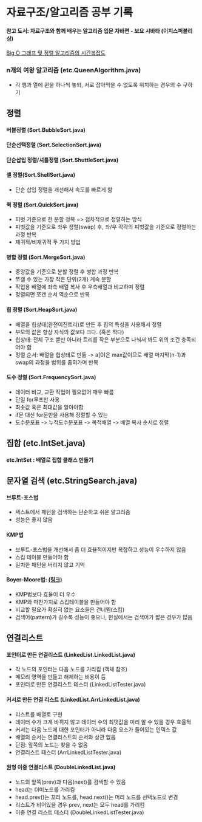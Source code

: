 # 자료구조/알고리즘 공부 기록

#### 참고 도서: 자료구조와 함께 배우는 알고리즘 입문 자바편 - 보요 시바타 (이지스퍼블리싱)

<a href="https://www.bigocheatsheet.com/">Big O 그래프 및 정렬 알고리즘의 시간복잡도</a>

### n개의 여왕 알고리즘 (etc.QueenAlgorithm.java)
- 각 행과 열에 퀸을 하나씩 놓되, 서로 잡아먹을 수 없도록 위치하는 경우의 수 구하기

## 정렬 
#### 버블정렬 (Sort.BubbleSort.java)

#### 단순선택정렬 (Sort.SelectionSort.java)

#### 단순삽입 정렬/셔틀정렬 (Sort.ShuttleSort.java)

#### 셸 정렬(Sort.ShellSort.java)
- 단순 삽입 정렬을 개선해서 속도를 빠르게 함

#### 퀵 정렬 (Sort.QuickSort.java)
- 피벗 기준으로 한 분할 정복 => 점차적으로 정렬하는 방식
- 피벗값을 기준으로 좌우 정렬(swap) 후, 좌/우 각각의 피벗값을 기준으로 정렬하는 과정 반복 
- 재귀적/비재귀적 두 가지 방법
 
#### 병합 정렬 (Sort.MergeSort.java) 
- 중앙값을 기준으로 분할 정렬 후 병합 과정 반복
- 쪼갤 수 있는 가장 작은 단위(2개) 계속 분할
- 작업용 배열에 좌측 배열 복사 후 우측배열과 비교하며 정렬
- 정렬되면 쪼갠 순서 역순으로 반복

#### 힙 정렬 (Sort.HeapSort.java)
- 배열을 힙상태(완전이진트리)로 만든 후 힙의 특성을 사용해서 정렬
- 부모의 값은 항상 자식의 값보다 크다. (혹은 작다)
- 힙상태: 전체 구조 뿐만 아니라 트리를 작은 부분으로 나눠서 봐도 위의 조건 충족되어야 함
- 정렬 순서: 배열을 힙상태로 만듦 -> a[0]은 max값이므로 배열 마지막(n-1)과 swap의 과정을 범위를 좁혀가며 반복

#### 도수 정렬 (Sort.FrequencySort.java) 
- 데이터 비교, 교환 작업이 필요없어 매우 빠름
- 단일 for루프만 사용 
- 최솟값 혹은 최대값을 알아야함
- if문 대신 for문만을 사용해 정렬할 수 있는 
- 도수분포표 -> 누적도수분포표 -> 목적배열 -> 배열 복사 순서로 정렬

## 집합 (etc.IntSet.java)
#### etc.IntSet : 배열로 집합 클래스 만들기

## 문자열 검색 (etc.StringSearch.java)
#### 브루트-포스법
- 텍스트에서 패턴을 검색하는 단순하고 쉬운 알고리즘
- 성능은 좋지 않음 
#### KMP법
- 브루트-포스법을 개선해서 좀 더 효율적이지만 복잡하고 성능이 우수하지 않음
- 스킵 테이블 만들어야 함 
- 일치한 패턴을 버리지 않고 기억
#### Boyer-Moore법: <a href = "https://devwooks.tistory.com/12">(링크)</a> 
- KMP법보다 효율이 더 우수
- KMP와 마찬가지로 스킵테이블을 만들어야 함
- 비교할 필요가 확실히 없는 요소들은 건너뜀(스킵)
- 검색어(pattern)가 길수록 성능이 좋으나, 현실에서는 검색어가 짧은 경우가 많음

## 연결리스트 
#### 포인터로 만든 연결리스트 (LinkedList.LinkedList.java)
- 각 노드의 포인터는 다음 노드를 가리킴 (객체 참조)
- 메모리 영역을 만들고 해제하는 비용이 듬
- 포인터로 만든 연결리스트 테스터 (LinkedListTester.java)
#### 커서로 만든 연결 리스트 (LinkedList.ArrLinkedList.java)
- 리스트를 배열로 구현
- 데이터 수가 크게 바뀌지 않고 데이터 수의 최댓값을 미리 알 수 있을 경우 효율적
- 커서는 다음 노드에 대한 포인터가 아니라 다음 요소가 들어있는 인덱스 값
- 배열의 순서는 연결리스트의 순서와 상관 없음
- 단점: 앞쪽의 노드는 찾을 수 없음
- 연결리스트 테스터 (ArrLinkedListTester.java)

#### 원형 이중 연결리스트 (DoubleLinkedList.java)
- 노드의 앞쪽(prev)과 다음(next)를 검색할 수 있음
- head는 더미노드를 가리킴
- head.prev()는 꼬리 노드를, head.next()는 머리 노드를 선택노드로 변경
- 리스트가 비어있을 경우 prev, next는 모두 head를 가리킴
- 이중 연결 리스트 테스터 (DoubleLinkedListTester.java)